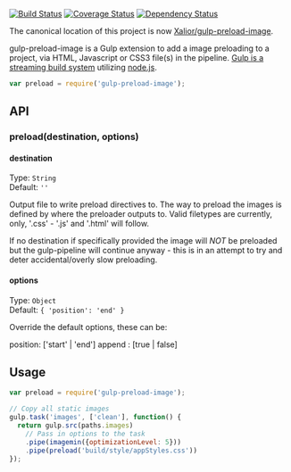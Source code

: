 [![Build Status](https://travis-ci.org/Xalior/gulp-preload-image.svg?branch=master)](https://travis-ci.org/Xalior/gulp-preload-image)
[![Coverage Status](https://coveralls.io/repos/Xalior/gulp-preload-image/badge.svg)](https://coveralls.io/r/Xalior/gulp-preload-image)
[![Dependency Status](https://gemnasium.com/Xalior/gulp-preload-image.svg)](https://gemnasium.com/Xalior/gulp-preload-image)

The canonical location of this project is now [Xalior/gulp-preload-image](https://github.com/Xalior/gulp-preload-image).

gulp-preload-image is a Gulp extension to add a image preloading to a project, via HTML, Javascript or CSS3 file(s) in the pipeline. [Gulp is a streaming build system](https://github.com/gulpjs/gulp) utilizing [node.js](http://nodejs.org/).

```javascript
var preload = require('gulp-preload-image');
```

## API

### preload(destination, options)

#### destination

Type: `String`  
Default: `''`  

Output file to write preload directives to. The way to preload the images is defined by where the preloader outputs to. Valid filetypes are currently, only, '.css' - '.js' and '.html' will follow.
 
If no destination if specifically provided the image will *NOT* be preloaded but the gulp-pipeline will continue anyway - this is in an attempt to try and deter accidental/overly slow preloading.

#### options

Type: `Object`  
Default: `{
  'position': 'end'
}`  

Override the default options, these can be:

  position: ['start' | 'end']
  append  : [true | false]

## Usage

```javascript
var preload = require('gulp-preload-image');

// Copy all static images
gulp.task('images', ['clean'], function() {
  return gulp.src(paths.images)
    // Pass in options to the task
    .pipe(imagemin({optimizationLevel: 5}))
    .pipe(preload('build/style/appStyles.css'))
});
```

